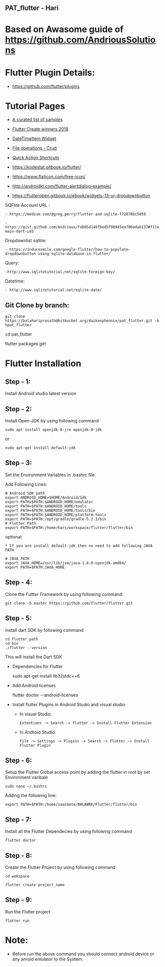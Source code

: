 ## PAT_flutter - Hari

# Based on Awasome guide of https://github.com/AndriousSolutions

# Flutter Plugin Details:
   - https://github.com/flutter/plugins

# Tutorial Pages

   - [A curated list of samples](https://github.com/flutter/samples/blob/master/INDEX.md)

   - [Flutter Create winners 2018](https://medium.com/flutter-io/the-flutter-create-winners-are-40980f2d20b3)

   - [DateTimeItem Widget](https://www.woolha.com/tutorials/flutter-date-time-datetime-picker-input-example)

   - [File operations - Crud](https://www.woolha.com/tutorials/flutter-reading-and-writing-files-example)

   - [Quick Action Shortcuts](https://medium.com/flutter-community/quick-actions-in-flutter-c455caa4f2ba)

   - https://kodestat.gitbook.io/flutter/

   - https://www.flaticon.com/free-icon/

   - http://androidkt.com/flutter-alertdialog-example/

   - https://flutteropen.gitbook.io/ebook/widgets-13-or-dropdownbutton
   
  SQFlite Account URL :

	- https://medium.com/@greg.perry/flutter-and-sqlite-f72878bc5859

	- https://gist.github.com/Andrious/feb05d140fbed5f98945ea706edab137#file-main-dart-L65

  Dropdownlist sqllite:

	- https://inducesmile.com/google-flutter/how-to-populate-dropdownbutton-using-sqlite-database-in-flutter/

  Query:

	-http://www.sqlitetutorial.net/sqlite-foreign-key/

  Datetime:

	- http://www.sqlitetutorial.net/sqlite-date/


Git Clone by branch:
-------------------

	git clone https://balahariprasath@bitbucket.org/daikanpheonix/pat_flutter.git -b hpat_flutter

   cd pat_flutter

   flutter packages get

# Flutter Installation

Step - 1:
--------

   Install Android studio latest version

Step - 2: 
---------

   Install Open-JDK by using following command

	sudo apt install openjdk-8-jre openjdk-8-jdk        
   
   or
   
    sudo apt-get install default-jdk

Step - 3:
---------
   
   Set the Environment Variables in .bashrc file.

   Add Following Lines:

    # Android SDK path
	export ANDROID_HOME=$HOME/Android/Sdk
	export PATH=$PATH:$ANDROID_HOME/emulator
	export PATH=$PATH:$ANDROID_HOME/tools
	export PATH=$PATH:$ANDROID_HOME/tools/bin
	export PATH=$PATH:$ANDROID_HOME/platform-tools
	export PATH=$PATH:/opt/gradle/gradle-5.2.1/bin
	# Flutter Path
	export PATH=$PATH:/home/hari/workspace/flutter/flutter/bin

   optional:

   	* If you are install default-jdk then no need to add following JAVA PATH 

    # JAVA PATH
    export JAVA_HOME=/usr/lib/jvm/java-1.8.0-openjdk-amd64/
    export PATH=$PATH:JAVA_HOME
   
Step - 4:
--------

   Clone the Fultter Framework by using following command:

    git clone -b master https://github.com/flutter/flutter.git

Step - 5:
---------

   Install dart SDK by following command
   
    cd flutter_path
    cd bin
    ./flutter --version
   
   This will install the Dart SDK

   * Dependencies for Flutter

		sudo apt-get install lib32stdc++6

   * Add Android licenses

    	flutter doctor --android-licenses

   * Install flutter Plugins in Android Studio and visual studio

   		* In visual Studio:

   			`Extentions -> Search -> flutter -> Install Flutter Extension`

   		* In Android Studio:

   			`File -> Settings -> Plugins -> Search -> flutter -> Install Flutter Plugin`

Step - 6:
-----------
   
   Setup the Flutter Global access point by adding the flutter in root by set Environment varibale
    
	sudo nano ~/.bashrc
   
   Adding the following line:
   
    export PATH=$PATH:/home/saasmate/BALAWRK/Flutter/flutter/bin

Step - 7:
---------

   Install all the Flutter Dependecies by using following command

    flutter doctor

Step - 8:
---------

   Create the Flutter Project by using following command

	cd wokspace

	flutter create project_name

Step - 9:
---------

   Run the Flutter project

	flutter run

# Note:
   
   * Before run the above command you should connect android device or any anroid emulator to the System.
